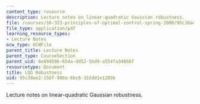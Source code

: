 ```yaml
---
content_type: resource
description: Lecture notes on linear-quadratic Gaussian robustness.
file: /courses/16-323-principles-of-optimal-control-spring-2008/95c38ae215bf980a6bc8352dd1e1285b_lec13.pdf
file_type: application/pdf
learning_resource_types:
- Lecture Notes
ocw_type: OCWFile
parent_title: Lecture Notes
parent_type: CourseSection
parent_uid: 6e894506-654a-dd52-5bd9-a554fa34866f
resourcetype: Document
title: LQG Robustness
uid: 95c38ae2-15bf-980a-6bc8-352dd1e1285b
---
```

Lecture notes on linear-quadratic Gaussian robustness.

